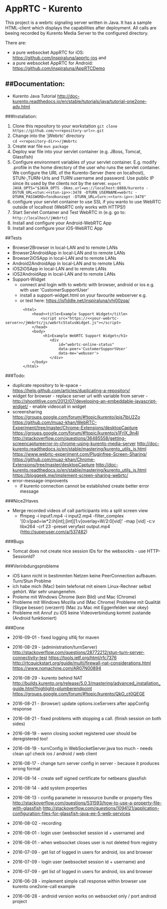 # AppRTC - Kurento 

This project is a webrtc signaling server written in Java.
It has a sample HTML-client which displays the capabilities after deployment.
All calls are beeing recorded by Kurento Media Server to the configured directory. 

There are:
- a pure websocket AppRTC for iOS: https://github.com/inspiraluna/apprtc-ios and
- a pure websocket AppRTC for Android: https://github.com/inspiraluna/AppRTCDemo 


##Documentation:
-----------------
- Kurento Java Tutorial http://doc-kurento.readthedocs.io/en/stable/tutorials/java/tutorial-one2one-adv.html

###Installation:
1. Clone this repository to your workstation
```git clone https://github.com/<<repository-url>>.git```
2. Change into the 'jWebrtc' directory  
```cd <<repository-dir>>/jWebrtc```
3. Create war file 
```mvn package```
4. Deploy war file into your servlet container (e.g. JBoss, Tomcat, Glassfish)
5. Configure environment variables of your servlet container. E.g. modify .profile in the home directory of the user who runs the servlet container. We configure the URL of the Kurento-Server (here on localhost), STUN-,TURN-Urls and TURN username and password. Use public IP since its used by the clients not by the server.
```export JAVA_OPTS="$JAVA_OPTS -Dkms.url=ws://localhost:8888/kurento -DSTUN_URL=stun:<<stun-ip>>:3478 -DTURN_USERNAME=webrtc -DTURN_PASSWORD=fondkonzept -DTURN_URL=turn:<<turn-ip>>:3478"``` 
6. configure your servlet container to use SSL if you wanto to use WebRTC outside of localhost (WebRTC only works with HTTPS!)
7. Start Servlet Container and Test WebRTC in (e.g. go to: ```http://localhost/jWebrtc```) 
8. Install and configure your Android-WebRTC App
9. Install and configure your iOS-WebRTC App


##Tests
- Browser2Browser in local-LAN and to remote LANs
- Browser2AndroidApp in local-LAN and to remote LANs
- Browser2iOSApp in local-LAN and to remote LANs
- Android2AndroidApp in local-LAN and to remote LANs
- iOS2iOSApp in local-LAN and to remote LANs
- iOS2AndroidApp in local-LAN and to remote LANs
- Support-Widget 
	- connect and login with to webrtc with browser, android or ios e.g. with user 'CustomerSupportUser'
	- install a support-widget.html on your favourite webserver e.g. 
	- or test here: https://jsfiddle.net/inspiraluna/vhj00zqa/
```
		<html>
			<head><title>Example Support Widget</title>
				<script src="https://<<your-webrtc-server>>/jWebrtc/js/webrtcStatusWidget.js"></script>
			</head>
			<body>
				 <h1>Example WebRTC Support Widget</h1>
				 	<div 
				 		id="webrtc-online-status" 
				 		data-peer='CustomerSupportUser' 
				 		data-me='webuser'>
				    </div>
			</body>
		</html>
```
	


###Todo:
- duplicate repository to le-space 
		- https://help.github.com/articles/duplicating-a-repository/
- widget for browser 
		- replace server url with variable from server
		- http://shootitlive.com/2012/07/developing-an-embeddable-javascript-widget/ 
		- enable videocall in widget
- screensharing  
		https://groups.google.com/forum/#!topic/kurento/jpis7IbU2Zo
		https://github.com/muaz-khan/WebRTC-Experiment/tree/master/Chrome-Extensions/desktopCapture
		https://groups.google.com/forum/#!topic/kurento/s1FrlX_9n4I
		http://stackoverflow.com/questions/36485558/getting-screencaptureerror-in-chrome-using-kurento-media-server
		http://doc-kurento.readthedocs.io/en/stable/mastering/kurento_utils_js.html
		https://www.webrtc-experiment.com/Pluginfree-Screen-Sharing/
		https://github.com/muaz-khan/Chrome-Extensions/tree/master/desktopCapture
		http://doc-kurento.readthedocs.io/en/stable/mastering/kurento_utils_js.html
		https://bloggeek.me/implement-screen-sharing-webrtc/
- error-message-improvents
	- if kurento connection cannot be established create better error message

###Nice2Haves
- Merge recorded videos of call participants into a split screen view
  - ffmpeg -i input1.mp4 -i input2.mp4 -filter_complex '[0:v]pad=iw*2:ih[int];[int][1:v]overlay=W/2:0[vid]' -map [vid] -c:v libx264 -crf 23 -preset veryfast output.mp4 (http://superuser.com/a/537482)
  
###Bugs
- Tomcat does not create nice session IDs for the websockts - use HTTP-SessionId?

###Verinbdungsprobleme
- iOS kann nicht in bestimmten Netzen keine PeerConnection aufbauen. Turn/Stun Problme
- ich habe mich (Mac) beim telefonat mit einem Linux-Rechner selbst gehört. War sehr unangenehm.
- Proleme mit Windows Chrome (kein Bild) und Mac (Chrome)
- Probleme mit Windows Mozilla und (Mac Chrome) Probleme mit Qualität (Skype besser) (verzerrt) (Mac zu Mac mit Eggenfelden war okey)
- Probleme mit Anruf zu iOS keine Videoverbindung kommt zustande (Android funktioniert)

###Done
- 2016-09-01 - fixed logging slf4j for maven
- 2016-08-29 - (administration/turnServer)
	http://stackoverflow.com/questions/28772212/stun-turn-server-connectivity-test
	https://tools.ietf.org/html/rfc7376
	http://rtcquickstart.org/guide/multi/firewall-nat-considerations.html
	https://www.nomachine.com/AR07N00894


- 2016-08-29 - kurento behind NAT
		http://builds.kurento.org/release/5.0.3/mastering/advanced_installation_guide.html?highlight=plumberendpoint
		https://groups.google.com/forum/#!topic/kurento/QkO_ct0QEGE
- 2016-08-21 - (browser) update options.iceServers after appConfig response 
- 2016-08-21 - fixed problems with stopping a call. (finish session on both sides)
- 2016-08-19 - wenn closing socket registered user should be deregistered too!
- 2016-08-19 - turnConfig in WebSocketServer.java too much - needs clean up! check ios / android / web client 
- 2016-08-17 - change turn server config in server - because it produces wrong format
- 2016-08-14 - create self signed certificate for netbeans glassfish
- 2016-08-14 - add system properties
- 2016-08-13  - config parameter in ressource bundle or property files 
				http://stackoverflow.com/questions/531593/how-to-use-a-property-file-with-glassfish
				http://stackoverflow.com/questions/1094121/application-configuration-files-for-glassfish-java-ee-5-web-services
- 2016-08-02 - recording
- 2016-08-01 - login user (websocket session id + username) and 
- 2016-08-01 - when websocket closes user is not deleted from registry
- 2016-07-09 - get list of logged in users for android, ios and browser 
- 2016-07-09 - login user (websocket session id + username) and 
- 2016-07-09 - get list of logged in users for android, ios and browser
- 2016-06-28 - implement simple call response within browser use kurento one2one-call example
- 2016-06-28 - android version works on websocket only / port android project
